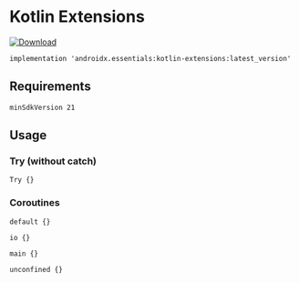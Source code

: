 # Kotlin Extensions
[ ![Download](https://api.bintray.com/packages/kunal26das/androidx.essentials/kotlin-extensions/images/download.svg) ](https://bintray.com/kunal26das/androidx.essentials/kotlin-extensions/_latestVersion)
```
implementation 'androidx.essentials:kotlin-extensions:latest_version'
```
## Requirements
```
minSdkVersion 21
```
## Usage
### Try (without catch)
```
Try {}
```
### Coroutines
```
default {}
```
```
io {}
```
```
main {}
```
```
unconfined {}
```
